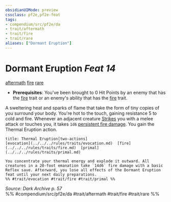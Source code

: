 ```yaml
---
obsidianUIMode: preview
cssclass: pf2e,pf2e-feat
tags:
- compendium/src/pf2e/da
- trait/aftermath
- trait/fire
- trait/rare
aliases: ["Dormant Eruption"]
---
```

# Dormant Eruption  *Feat 14*  
[aftermath](../../rules/traits/aftermath-da.md)  [fire](../../rules/traits/fire.md)  [rare](../../rules/traits/rare.md)  

- **Prerequisites**: You've been brought to 0 Hit Points by an enemy that has the [fire](../../rules/traits/fire.md) trait or an enemy's ability that has the [fire](../../rules/traits/fire.md) trait.

A sweltering heat and sparks of flame that take the form of tiny copies of you surround your body. You're hot to the touch, gaining resistance 5 to cold and fire. Whenever an adjacent creature [Strikes](../../rules/actions/strike.md) you with a melee attack or touches you, it takes `1d6` [persistent fire damage](../../rules/conditions.md#Persistent%20Damage). You gain the Thermal Eruption action.

```ad-embed-ability
title: Thermal Eruption[two-actions]
[evocation](../../../rules/traits/evocation.md)  [fire](../../../rules/traits/fire.md)  [primal](../../../rules/traits/primal.md)  

You concentrate your thermal energy and explode it outward. All creatures in a 20-foot emanation take `14d6` fire damage with a basic Reflex save. Afterward, you lose all effects of the Dormant Eruption feat until your next daily preparations.  
%% #trait/evocation #trait/fire #trait/primal %%
```

*Source: Dark Archive p. 57*  
%% #compendium/src/pf2e/da #trait/aftermath #trait/fire #trait/rare %%

